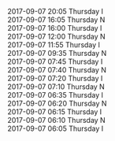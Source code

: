 2017-09-07 20:05 Thursday  I  
2017-09-07 16:05 Thursday  N  
2017-09-07 16:00 Thursday  I  
2017-09-07 12:00 Thursday  N  
2017-09-07 11:55 Thursday  I  
2017-09-07 09:35 Thursday  N  
2017-09-07 07:45 Thursday  I  
2017-09-07 07:40 Thursday  N  
2017-09-07 07:20 Thursday  I  
2017-09-07 07:10 Thursday  N  
2017-09-07 06:35 Thursday  I  
2017-09-07 06:20 Thursday  N  
2017-09-07 06:15 Thursday  I  
2017-09-07 06:10 Thursday  N  
2017-09-07 06:05 Thursday  I  
